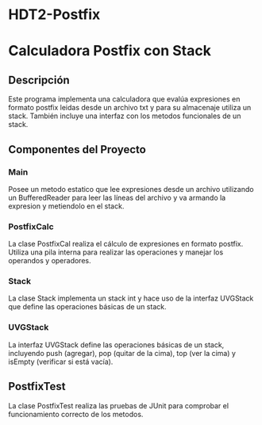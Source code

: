 # HDT2-Postfix
# Calculadora Postfix con Stack

## Descripción

Este programa implementa una calculadora que evalúa expresiones en formato postfix leidas desde un archivo txt y para su almacenaje utiliza un stack. También incluye una interfaz con los metodos funcionales de un stack.

## Componentes del Proyecto

### Main

Posee un metodo estatico que lee expresiones desde un archivo utilizando un BufferedReader para leer las líneas del archivo y va armando la expresion y metiendolo en el stack. 

### PostfixCalc

La clase PostfixCal realiza el cálculo de expresiones en formato postfix. Utiliza una pila interna para realizar las operaciones y manejar los operandos y operadores.

### Stack

La clase Stack implementa un stack int y hace uso de la interfaz UVGStack que define las operaciones básicas de un stack.

### UVGStack

La interfaz UVGStack define las operaciones básicas de un stack, incluyendo push (agregar), pop (quitar de la cima), top (ver la cima) y isEmpty (verificar si está vacía).

## PostfixTest

La clase PostfixTest realiza las pruebas de JUnit para comprobar el funcionamiento correcto de los metodos.